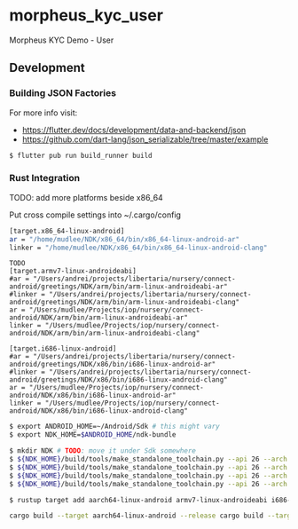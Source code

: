 # morpheus_kyc_user

Morpheus KYC Demo - User

## Development

### Building JSON Factories

For more info visit:
- https://flutter.dev/docs/development/data-and-backend/json
- https://github.com/dart-lang/json_serializable/tree/master/example

```bash
$ flutter pub run build_runner build
```

### Rust Integration

TODO: add more platforms beside x86_64

Put cross compile settings into ~/.cargo/config
```bash
[target.x86_64-linux-android]
ar = "/home/mudlee/NDK/x86_64/bin/x86_64-linux-android-ar"
linker = "/home/mudlee/NDK/x86_64/bin/x86_64-linux-android-clang"
```

```
TODO
[target.armv7-linux-androideabi]
#ar = "/Users/andrei/projects/libertaria/nursery/connect-android/greetings/NDK/arm/bin/arm-linux-androideabi-ar"
#linker = "/Users/andrei/projects/libertaria/nursery/connect-android/greetings/NDK/arm/bin/arm-linux-androideabi-clang"
ar = "/Users/mudlee/Projects/iop/nursery/connect-android/NDK/arm/bin/arm-linux-androideabi-ar"
linker = "/Users/mudlee/Projects/iop/nursery/connect-android/NDK/arm/bin/arm-linux-androideabi-clang"

[target.i686-linux-android]
#ar = "/Users/andrei/projects/libertaria/nursery/connect-android/greetings/NDK/x86/bin/i686-linux-android-ar"
#linker = "/Users/andrei/projects/libertaria/nursery/connect-android/greetings/NDK/x86/bin/i686-linux-android-clang"
ar = "/Users/mudlee/Projects/iop/nursery/connect-android/NDK/x86/bin/i686-linux-android-ar"
linker = "/Users/mudlee/Projects/iop/nursery/connect-android/NDK/x86/bin/i686-linux-android-clang"
```

```bash
$ export ANDROID_HOME=~/Android/Sdk # this might vary
$ export NDK_HOME=$ANDROID_HOME/ndk-bundle
```

```bash
$ mkdir NDK # TODO: move it under Sdk somewhere
$ ${NDK_HOME}/build/tools/make_standalone_toolchain.py --api 26 --arch arm64 --install-dir NDK/arm64 
$ ${NDK_HOME}/build/tools/make_standalone_toolchain.py --api 26 --arch arm --install-dir NDK/arm 
$ ${NDK_HOME}/build/tools/make_standalone_toolchain.py --api 26 --arch x86 --install-dir NDK/x86
$ ${NDK_HOME}/build/tools/make_standalone_toolchain.py --api 26 --arch x86_64 --install-dir NDK/x86_64
```

```bash
$ rustup target add aarch64-linux-android armv7-linux-androideabi i686-linux-android x86_64-linux-android
```

```bash
cargo build --target aarch64-linux-android --release cargo build --target armv7-linux-androideabi --release cargo build --target i686-linux-android --release --target x86_64-linux-android --release
```
